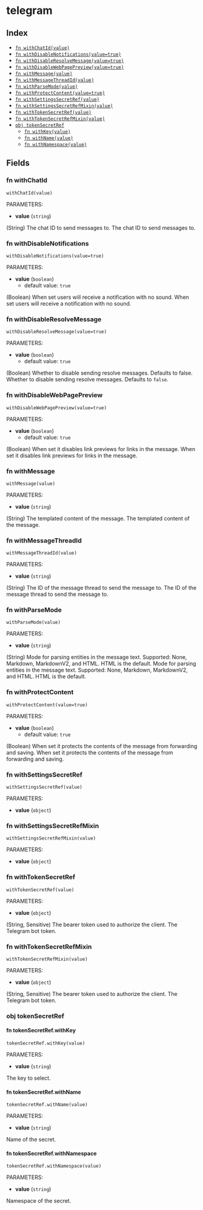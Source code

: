# telegram



## Index

* [`fn withChatId(value)`](#fn-withchatid)
* [`fn withDisableNotifications(value=true)`](#fn-withdisablenotifications)
* [`fn withDisableResolveMessage(value=true)`](#fn-withdisableresolvemessage)
* [`fn withDisableWebPagePreview(value=true)`](#fn-withdisablewebpagepreview)
* [`fn withMessage(value)`](#fn-withmessage)
* [`fn withMessageThreadId(value)`](#fn-withmessagethreadid)
* [`fn withParseMode(value)`](#fn-withparsemode)
* [`fn withProtectContent(value=true)`](#fn-withprotectcontent)
* [`fn withSettingsSecretRef(value)`](#fn-withsettingssecretref)
* [`fn withSettingsSecretRefMixin(value)`](#fn-withsettingssecretrefmixin)
* [`fn withTokenSecretRef(value)`](#fn-withtokensecretref)
* [`fn withTokenSecretRefMixin(value)`](#fn-withtokensecretrefmixin)
* [`obj tokenSecretRef`](#obj-tokensecretref)
  * [`fn withKey(value)`](#fn-tokensecretrefwithkey)
  * [`fn withName(value)`](#fn-tokensecretrefwithname)
  * [`fn withNamespace(value)`](#fn-tokensecretrefwithnamespace)

## Fields

### fn withChatId

```jsonnet
withChatId(value)
```

PARAMETERS:

* **value** (`string`)

(String) The chat ID to send messages to.
The chat ID to send messages to.
### fn withDisableNotifications

```jsonnet
withDisableNotifications(value=true)
```

PARAMETERS:

* **value** (`boolean`)
   - default value: `true`

(Boolean) When set users will receive a notification with no sound.
When set users will receive a notification with no sound.
### fn withDisableResolveMessage

```jsonnet
withDisableResolveMessage(value=true)
```

PARAMETERS:

* **value** (`boolean`)
   - default value: `true`

(Boolean) Whether to disable sending resolve messages. Defaults to false.
Whether to disable sending resolve messages. Defaults to `false`.
### fn withDisableWebPagePreview

```jsonnet
withDisableWebPagePreview(value=true)
```

PARAMETERS:

* **value** (`boolean`)
   - default value: `true`

(Boolean) When set it disables link previews for links in the message.
When set it disables link previews for links in the message.
### fn withMessage

```jsonnet
withMessage(value)
```

PARAMETERS:

* **value** (`string`)

(String) The templated content of the message.
The templated content of the message.
### fn withMessageThreadId

```jsonnet
withMessageThreadId(value)
```

PARAMETERS:

* **value** (`string`)

(String) The ID of the message thread to send the message to.
The ID of the message thread to send the message to.
### fn withParseMode

```jsonnet
withParseMode(value)
```

PARAMETERS:

* **value** (`string`)

(String) Mode for parsing entities in the message text. Supported: None, Markdown, MarkdownV2, and HTML. HTML is the default.
Mode for parsing entities in the message text. Supported: None, Markdown, MarkdownV2, and HTML. HTML is the default.
### fn withProtectContent

```jsonnet
withProtectContent(value=true)
```

PARAMETERS:

* **value** (`boolean`)
   - default value: `true`

(Boolean) When set it protects the contents of the message from forwarding and saving.
When set it protects the contents of the message from forwarding and saving.
### fn withSettingsSecretRef

```jsonnet
withSettingsSecretRef(value)
```

PARAMETERS:

* **value** (`object`)


### fn withSettingsSecretRefMixin

```jsonnet
withSettingsSecretRefMixin(value)
```

PARAMETERS:

* **value** (`object`)


### fn withTokenSecretRef

```jsonnet
withTokenSecretRef(value)
```

PARAMETERS:

* **value** (`object`)

(String, Sensitive) The bearer token used to authorize the client.
The Telegram bot token.
### fn withTokenSecretRefMixin

```jsonnet
withTokenSecretRefMixin(value)
```

PARAMETERS:

* **value** (`object`)

(String, Sensitive) The bearer token used to authorize the client.
The Telegram bot token.
### obj tokenSecretRef


#### fn tokenSecretRef.withKey

```jsonnet
tokenSecretRef.withKey(value)
```

PARAMETERS:

* **value** (`string`)

The key to select.
#### fn tokenSecretRef.withName

```jsonnet
tokenSecretRef.withName(value)
```

PARAMETERS:

* **value** (`string`)

Name of the secret.
#### fn tokenSecretRef.withNamespace

```jsonnet
tokenSecretRef.withNamespace(value)
```

PARAMETERS:

* **value** (`string`)

Namespace of the secret.